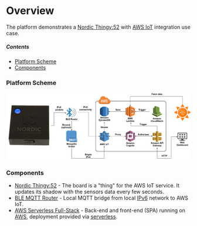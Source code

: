 Overview
=============

The platform demonstrates a [Nordic Thingy:52](https://www.nordicsemi.com/eng/Products/Nordic-Thingy-52) with [AWS IoT](https://aws.amazon.com/iot/) integration use case.

##### Contents

- [Platform Scheme](#platform-scheme)
- [Components](#components)

### Platform Scheme

<p align="left">
  <img src="./assets/schema.png" atl="Nordic Thingy Demo Platform Scheme" />
</p>

### Components

- [Nordic Thingy:52](./DEVICE.md) - The board is a "thing" for the AWS IoT service. It updates its shadow with the sensors data every few seconds. 
- [BLE MQTT Router](./ROUTER.md) - Local MQTT bridge from local [IPv6](https://en.wikipedia.org/wiki/IPv6) network to AWS IoT.
- [AWS Serverless Full-Stack](./AWS.md) - Back-end and front-end (SPA) running on [AWS](https://aws.amazon.com/), deployment provided via [serverless](https://serverless.com/).
